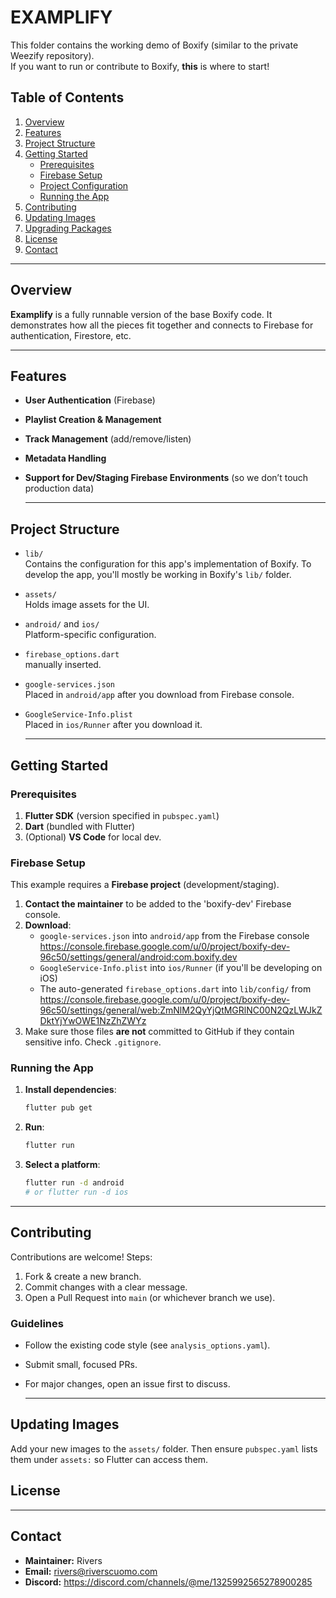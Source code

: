 
# EXAMPLIFY

  This folder contains the working demo of Boxify (similar to the private Weezify repository).  
  If you want to run or contribute to Boxify, **this** is where to start!

## Table of Contents

  1. [Overview](#overview)
  2. [Features](#features)
  3. [Project Structure](#project-structure)
  4. [Getting Started](#getting-started)
     - [Prerequisites](#prerequisites)
     - [Firebase Setup](#firebase-setup)
     - [Project Configuration](#project-configuration)
     - [Running the App](#running-the-app)
  5. [Contributing](#contributing)
  6. [Updating Images](#updating-images)
  7. [Upgrading Packages](#upgrading-packages)
  8. [License](#license)
  9. [Contact](#contact)

  ---

## Overview

  **Examplify** is a fully runnable version of the base Boxify code. It demonstrates how all the pieces fit together and connects to Firebase for authentication, Firestore, etc.

  ---

## Features

- **User Authentication** (Firebase)
- **Playlist Creation & Management**
- **Track Management** (add/remove/listen)
- **Metadata Handling**
- **Support for Dev/Staging Firebase Environments** (so we don’t touch production data)

  ---

## Project Structure

- `lib/`  
    Contains the configuration for this app's implementation of Boxify. To develop the app, you'll mostly be working in Boxify's `lib/` folder.
- `assets/`  
    Holds image assets for the UI.
- `android/` and `ios/`  
    Platform-specific configuration.
- `firebase_options.dart`  
    manually inserted.  
- `google-services.json`  
    Placed in `android/app` after you download from Firebase console.  
- `GoogleService-Info.plist`  
    Placed in `ios/Runner` after you download it.

  ---

## Getting Started

### Prerequisites

  1. **Flutter SDK** (version specified in `pubspec.yaml`)
  2. **Dart** (bundled with Flutter)
  3. (Optional) **VS Code** for local dev.

### Firebase Setup

  This example requires a **Firebase project** (development/staging).  

  1. **Contact the maintainer** to be added to the 'boxify-dev' Firebase console.
  2. **Download**:
     - `google-services.json` into `android/app` from the Firebase console <https://console.firebase.google.com/u/0/project/boxify-dev-96c50/settings/general/android:com.boxify.dev>
     - `GoogleService-Info.plist` into `ios/Runner` (if you'll be developing on iOS)
     - The auto-generated `firebase_options.dart` into `lib/config/` from <https://console.firebase.google.com/u/0/project/boxify-dev-96c50/settings/general/web:ZmNlM2QyYjQtMGRlNC00N2QzLWJkZDktYjYwOWE1NzZhZWYz>
  3. Make sure those files **are not** committed to GitHub if they contain sensitive info. Check `.gitignore`.

### Running the App

  1. **Install dependencies**:

     ```bash
     flutter pub get
     ```

  2. **Run**:

     ```bash
     flutter run
     ```

  3. **Select a platform**:

     ```bash
     flutter run -d android
     # or flutter run -d ios
     ```

  ---

## Contributing

  Contributions are welcome! Steps:

  1. Fork & create a new branch.
  2. Commit changes with a clear message.
  3. Open a Pull Request into `main` (or whichever branch we use).

### Guidelines

- Follow the existing code style (see `analysis_options.yaml`).
- Submit small, focused PRs.
- For major changes, open an issue first to discuss.

  ---

## Updating Images

  Add your new images to the `assets/` folder. Then ensure `pubspec.yaml` lists them under `assets:` so Flutter can access them.

## License
  <!-- 
    If you have a specific license, link it here, e.g.:
    [MIT License](LICENSE.md)
  -->

  ---

## Contact

- **Maintainer:** Rivers
- **Email:** <rivers@riverscuomo.com>
- **Discord:** <https://discord.com/channels/@me/1325992565278900285>
